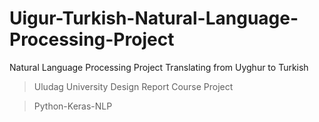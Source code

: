 # Uigur-Turkish-Natural-Language-Processing-Project
Natural Language Processing Project Translating from Uyghur to Turkish
>Uludag University Design Report Course Project

>Python-Keras-NLP 

